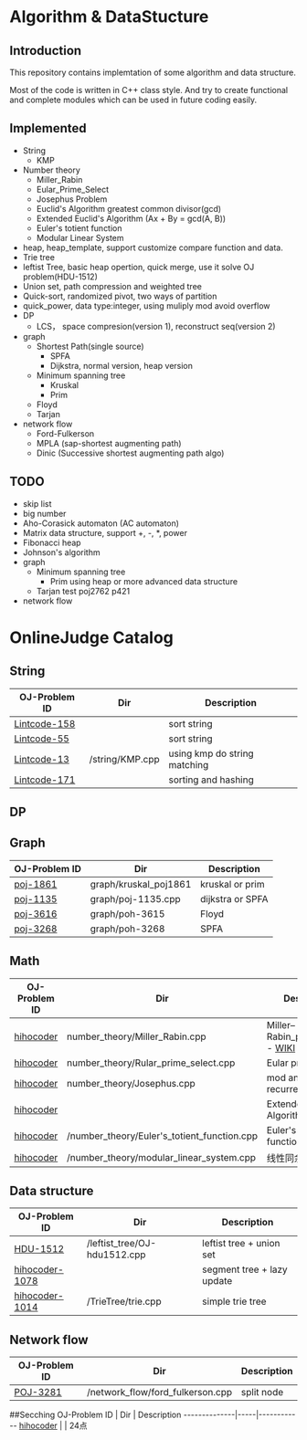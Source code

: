# Algorithm & DataStucture

## Introduction

This repository contains implemtation of some algorithm and data structure.

Most of the code is written in C++ class style. And try to create functional and complete modules which can be used in future coding easily.

## Implemented
* String
	* KMP
* Number theory
	* Miller_Rabin
	* Eular_Prime_Select
	* Josephus Problem
	* Euclid's Algorithm  greatest common divisor(gcd)
	* Extended Euclid's Algorithm (Ax + By = gcd(A, B))
	* Euler's totient function
	* Modular Linear System
* heap, heap_template, support customize compare function and data.
* Trie tree
* leftist Tree, basic heap opertion, quick merge, use it solve OJ problem(HDU-1512)
* Union set, path compression and weighted tree
* Quick-sort, randomized pivot, two ways of partition
* quick_power, data type:integer, using muliply mod avoid overflow
* DP
	* LCS， space compresion(version 1), reconstruct seq(version 2)
* graph
	* Shortest Path(single source)
		* SPFA
		* Dijkstra, normal version, heap version
	* Minimum spanning tree
		* Kruskal
		* Prim
	* Floyd
	* Tarjan
* network flow
	* Ford-Fulkerson
	* MPLA (sap-shortest augmenting path)
	* Dinic (Successive shortest augmenting path algo)

## TODO
* skip list 
* big number 
* Aho-Corasick automaton (AC automaton)
* Matrix data structure, support +, -, *, power
* Fibonacci heap
* Johnson's algorithm
* graph
	* Minimum spanning tree
		* Prim  using heap or more advanced data structure
	* Tarjan test  poj2762  p421
* network flow
	

# OnlineJudge Catalog

## String
OJ-Problem ID | Dir | Description
--------------|-----|------------
[Lintcode-158](http://www.lintcode.com/zh-cn/problem/two-strings-are-anagrams/)|  | sort string
[Lintcode-55](http://www.lintcode.com/zh-cn/problem/compare-strings/)|  | sort string
[Lintcode-13](http://www.lintcode.com/zh-cn/problem/strstr/)| /string/KMP.cpp | using kmp do string matching
[Lintcode-171](http://www.lintcode.com/zh-cn/problem/anagrams/) | | sorting and hashing


## DP

## Graph
OJ-Problem ID | Dir | Description
--------------|-----|------------
[poj-1861](http://poj.org/problem?id=1861)| graph/kruskal_poj1861 | kruskal or prim
[poj-1135](http://poj.org/problem?id=1135)| graph/poj-1135.cpp | dijkstra or SPFA
[poj-3616](http://poj.org/problem?id=3615)| graph/poh-3615 | Floyd
[poj-3268](http://poj.org/problem?id=3268)| graph/poh-3268 | SPFA

## Math

OJ-Problem ID | Dir | Description
--------------|-----|------------
[hihocoder](http://hihocoder.com/contest/hiho92/problem/1)| number_theory/Miller_Rabin.cpp | Miller–Rabin_primality_test - [WIKI](https://en.wikipedia.org/wiki/Miller%E2%80%93Rabin_primality_test)
[hihocoder](http://hihocoder.com/contest/hiho93/problem/1) | number_theory/Rular_prime_select.cpp | Eular prime select
[hihocoder](http://hihocoder.com/contest/hiho94/problem/1?sid=773738) | number_theory/Josephus.cpp | mod and recurrence
[hihocoder](http://hihocoder.com/contest/hiho95/problem/1) | | Extended Euclid's Algorithm 
[hihocoder](http://hihocoder.com/contest/hiho96/problem/1) | /number_theory/Euler's_totient_function.cpp| Euler's totient function
[hihocoder](http://hihocoder.com/contest/hiho97/problem/1) | /number_theory/modular_linear_system.cpp | 线性同余方程组

## Data structure

OJ-Problem ID | Dir | Description
--------------|-----|------------
[HDU-1512](http://acm.hdu.edu.cn/showproblem.php?pid=1512)| /leftist_tree/OJ-hdu1512.cpp| leftist tree + union set
[hihocoder-1078](http://hihocoder.com/problemset/problem/1078) | | segment tree + lazy update
[hihocoder-1014](http://hihocoder.com/problemset/problem/1014) | /TrieTree/trie.cpp | simple trie tree

## Network flow
OJ-Problem ID | Dir | Description
--------------|-----|------------
[POJ-3281](http://poj.org/problem?id=3281)|/network_flow/ford_fulkerson.cpp| split node

##Secching
OJ-Problem ID | Dir | Description
--------------|-----|------------
[hihocoder](http://hihocoder.com/contest/hiho98/problem/1) | | 24点